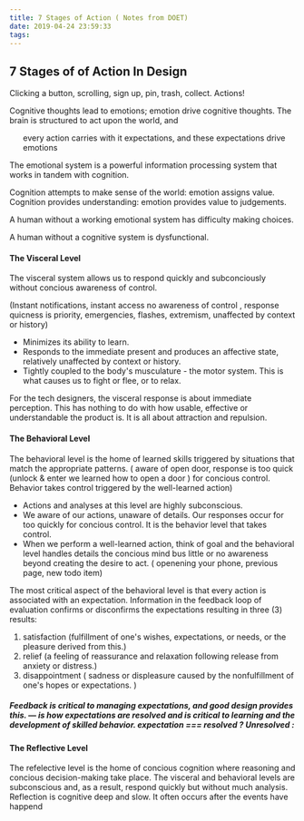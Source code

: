 ```yaml
---
title: 7 Stages of Action ( Notes from DOET)
date: 2019-04-24 23:59:33
tags:
---
```


## 7 Stages of of Action In Design

Clicking a button, scrolling, sign up, pin, trash, collect. Actions!



Cognitive thoughts lead to emotions; emotion drive cognitive thoughts. The brain is structured to act upon the world, and <ul>every action carries with it expectations, and these expectations drive emotions</ul>

The emotional system is a powerful information processing system that works in tandem with cognition. 

Cognition attempts to make sense of the world: emotion assigns value. Cognition provides understanding: emotion provides value to judgements. 



A human without a working emotional system has difficulty making choices.

A human without a cognitive system is dysfunctional.



#### The Visceral Level

The visceral system allows us to respond quickly and subconciously without concious awareness of control.

(Instant notifications, instant access no awareness of control , response quicness is priority, emergencies, flashes, extremism, unaffected by context or history)

- Minimizes its ability to learn.
- Responds to the immediate present and produces an affective state, relatively unaffected by context or history.
- Tightly coupled to the body's musculature - the motor system. This is what causes us to fight or flee, or to relax.

For the tech designers, the visceral response is about immediate perception. This has nothing to do with how usable, effective or understandable the product is. It is all about attraction and repulsion. 



#### The Behavioral Level

The behavioral level is the home of learned skills triggered by situations that match the appropriate patterns. ( aware of open door, response is too quick (unlock & enter we learned how to open a door ) for concious control. Behavior takes control triggered by the well-learned action)



- Actions and analyses at this level are highly subconscious.
- We aware of our actions, unaware of details. Our responses occur for too quickly for concious control. It is the behavior level that takes control.
- When we perform a well-learned action, think of goal and the behavioral level handles details the concious mind bus little or no awareness beyond creating the desire to act. ( openening your phone, previous page, new todo item)

The most critical aspect of the behavioral level is that every action is associated with an expectation. Information in the feedback loop of evaluation confirms or disconfirms the expectations resulting in three (3) results:

1. satisfaction (fulfillment of one's wishes, expectations, or needs, or the pleasure derived from this.)
2. relief (a feeling of reassurance and relaxation following release from anxiety or distress.)
3.  disappointment ( sadness or displeasure caused by the nonfulfillment of one's hopes or expectations. )



##### Feedback is critical to managing expectations, and good design provides this. — is how expectations are resolved and is critical to learning and the development of skilled behavior. expectation ===  resolved ? Unresolved :



#### The Reflective Level

The refelective level is the home of concious cognition where reasoning and concious decision-making take place. The visceral and behavioral levels are subconscious and, as a result, respond quickly but without much analysis. Reflection is cognitive deep and slow. It often occurs after the events have happend



